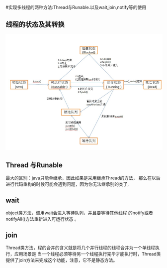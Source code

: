 #实现多线程的两种方法:Thread与Runable.以及wait,join,notify等的使用
## 线程的状态及其转换
![thread](../picture/21-thread.png)

## Thread 与Runable 
 最大的区别：java只能单继承，因此如果是采用继承Thread的方法，
 那么在以后进行代码重构的时候可能会遇到问题，因为你无法继承别的类了,
 
## wait
object类方法，调用wait会进入等待队列，并且要等待其他线程
的notify或者notifyAll()方法重新进入可运行状态
。
## join
Thread类方法，程的合并的含义就是将几个并行线程的线程合并为一个单线程执行，应用场景是 当一个线程必须等待另一个线程执行完毕才能执行时，Thread类提供了join方法来完成这个功能，注意，它不是静态方法。